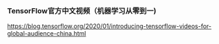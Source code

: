 ### TensorFlow官方中文视频（机器学习从零到一)

https://blog.tensorflow.org/2020/01/introducing-tensorflow-videos-for-global-audience-china.html